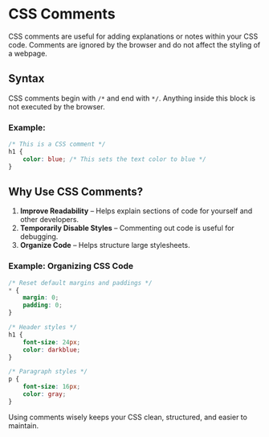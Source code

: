 # CSS Comments

CSS comments are useful for adding explanations or notes within your CSS code. Comments are ignored by the browser and do not affect the styling of a webpage.

## Syntax
CSS comments begin with `/*` and end with `*/`. Anything inside this block is not executed by the browser.

### Example:
```css
/* This is a CSS comment */
h1 {
    color: blue; /* This sets the text color to blue */
}
```

## Why Use CSS Comments?
1. **Improve Readability** – Helps explain sections of code for yourself and other developers.
2. **Temporarily Disable Styles** – Commenting out code is useful for debugging.
3. **Organize Code** – Helps structure large stylesheets.

### Example: Organizing CSS Code
```css
/* Reset default margins and paddings */
* {
    margin: 0;
    padding: 0;
}

/* Header styles */
h1 {
    font-size: 24px;
    color: darkblue;
}

/* Paragraph styles */
p {
    font-size: 16px;
    color: gray;
}
```

Using comments wisely keeps your CSS clean, structured, and easier to maintain.
